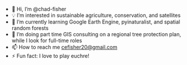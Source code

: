 - 👋 Hi, I’m @chad-fisher
- 💡 I’m interested in sustainable agriculture, conservation, and satellites
- 📗 I’m currently learning Google Earth Engine, pyinaturalist, and spatial random forests
- 🤝 I’m doing part time GIS consulting on a regional tree protection plan, while I look for full-time roles
- 📫 How to reach me cefisher20@gmail.com
- ⚡ Fun fact: I love to play euchre!

<!---
chad-fisher/chad-fisher is a ✨ special ✨ repository because its `README.md` (this file) appears on your GitHub profile.
You can click the Preview link to take a look at your changes.
--->
